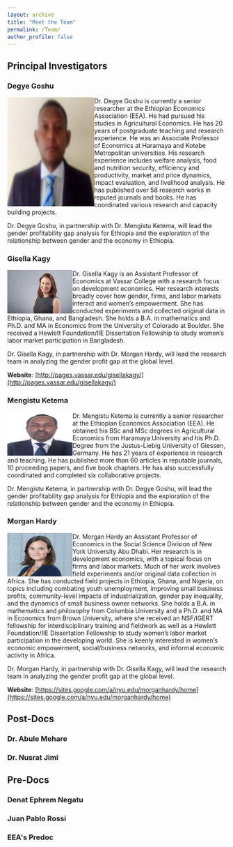 ```yaml
---
layout: archive
title: "Meet the Team"
permalink: /Team/
author_profile: false
---
```

## Principal Investigators

### Degye Goshu

<img align="left" src="../images/Degye.png" width = "200" height="250"> Dr. Degye Goshu is currently a senior researcher at the Ethiopian Economics Association (EEA). He had pursued his studies in Agricultural Economics. He has 20 years of postgraduate teaching and research experience. He was an Associate Professor of Economics at Haramaya and Kotebe Metropolitan universities. His research experience includes welfare analysis, food and nutrition security, efficiency and productivity, market and price dynamics, impact evaluation, and livelihood analysis. He has published over 58 research works in reputed journals and books. He has coordinated various research and capacity building projects. 

Dr. Degye Goshu, in partnership with Dr. Mengistu Ketema, will lead the gender profitability gap analysis for Ethiopia and the exploration of the relationship between gender and the economy in Ethiopia.

### Gisella Kagy

<img style="float: left;" src="../images/Gisella.jpg" width = "150" height="100"> Dr. Gisella Kagy is an Assistant Professor of Economics at Vassar College with a research focus on development economics. Her research interests broadly cover how gender, firms, and labor markets interact and women’s empowerment. She has conducted experiments and collected original data in Ethiopia, Ghana, and Bangladesh. She holds a B.A. in mathematics and Ph.D. and MA in Economics from the University of Colorado at Boulder. She received a Hewlett Foundation/IIE Dissertation Fellowship to study women’s labor market participation in Bangladesh. 

Dr. Gisella Kagy, in partnership with Dr. Morgan Hardy, will lead the research team in analyzing the gender profit gap at the global level.

**Website**: [http://pages.vassar.edu/gisellakagy/](http://pages.vassar.edu/gisellakagy/)

### Mengistu Ketema 

<img style="float: left;" src="../images/Mengitsu.png" width = "150" height="100"> Dr. Mengistu Ketema is currently a senior researcher at the Ethiopian Economics Association (EEA). He obtained his BSc and MSc degrees in Agricultural Economics from Haramaya University and his Ph.D. Degree from the Justus-Liebig University of Giessen, Germany. He has 21 years of experience in research and teaching. He has published more than 60 articles in reputable journals, 10 proceeding papers, and five book chapters. He has also successfully coordinated and completed six collaborative projects.

Dr. Mengistu Ketema, in partnership with Dr. Degye Goshu, will lead the gender profitability gap analysis for Ethiopia and the exploration of the relationship between gender and the economy in Ethiopia.

### Morgan Hardy 

<img style="float: left;" src="../images/Morgan.jpg" width = "150" height="100"> Dr. Morgan Hardy an Assistant Professor of Economics in the Social Science Division of New York University Abu Dhabi.  Her research is in development economics, with a topical focus on firms and labor markets. Much of her work involves field experiments and/or original data collection in Africa. She has conducted field projects in Ethiopia, Ghana, and Nigeria, on topics including combating youth unemployment, improving small business profits, community-level impacts of industrialization, gender pay inequality, and the dynamics of small business owner networks. She holds a B.A. in mathematics and philosophy from Columbia University and a Ph.D. and MA in Economics from Brown University, where she received an NSF/IGERT fellowship for interdisciplinary training and fieldwork as well as a Hewlett Foundation/IIE Dissertation Fellowship to study women’s labor market participation in the developing world. She is keenly interested in women’s economic empowerment, social/business networks, and informal economic activity in Africa.

Dr. Morgan Hardy, in partnership with Dr. Gisella Kagy, will lead the research team in analyzing the gender profit gap at the global level.

**Website**: [https://sites.google.com/a/nyu.edu/morganhardy/home](https://sites.google.com/a/nyu.edu/morganhardy/home)


## Post-Docs

### Dr. Abule Mehare 

### Dr. Nusrat Jimi

## Pre-Docs

### Denat Ephrem Negatu

### Juan Pablo Rossi

### EEA's Predoc
